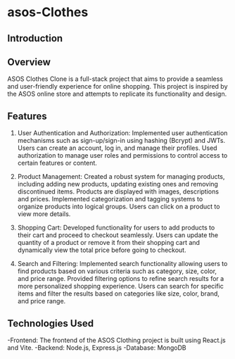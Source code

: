 # asos-Clothes

## Introduction

## Overview
ASOS Clothes Clone is a full-stack project that aims to provide a seamless and user-friendly experience for online shopping. This project is inspired by the ASOS online store and attempts to replicate its functionality and design.

## Features

1. User Authentication and Authorization: Implemented user authentication mechanisms such as sign-up/sign-in using hashing (Bcrypt) and JWTs. Users can create an account, log in, and manage their profiles. Used authorization to manage user roles and permissions to control access to certain features or content.

2. Product Management: Created a robust system for managing products, including adding new products, updating existing ones and removing discontinued items. Products are displayed with images, descriptions and prices. Implemented categorization and tagging systems to organize products into logical groups. Users can click on a product to view more details.

3. Shopping Cart: Developed functionality for users to add products to their cart and proceed to checkout seamlessly. Users can update the quantity of a product or remove it from their shopping cart and dynamically view the total price before going to checkout.

4. Search and Filtering: Implemented search functionality allowing users to find products based on various criteria such as category, size, color, and price range. Provided filtering options to refine search results for a more personalized shopping experience. Users can search for specific items and filter the results based on categories like size, color, brand, and price range.

## Technologies Used
-Frontend: The frontend of the ASOS Clothing project is built using React.js and Vite.
-Backend: Node.js, Express.js
-Database: MongoDB
